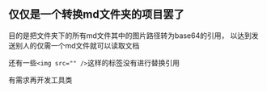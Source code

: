 ## 仅仅是一个转换md文件夹的项目罢了

目的是把文件夹下的所有md文件其中的图片路径转为base64的引用，
以达到发送别人的仅需一个md文件就可以读取文档

还有一些` <img src="" /> `这样的标签没有进行替换引用

有需求再开发工具类


